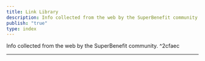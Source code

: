 ```yaml
---
title: Link Library
description: Info collected from the web by the SuperBenefit community.
publish: "true"
type: index
---
```


Info collected from the web by the SuperBenefit community. ^2cfaec

---

